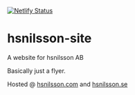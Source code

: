 [![Netlify Status](https://api.netlify.com/api/v1/badges/3808f4c6-f0df-47f4-9b0a-b0baea3e3cc1/deploy-status)](https://app.netlify.com/sites/hsnilsson/deploys)

# hsnilsson-site
A website for hsnilsson AB

Basically just a flyer.

Hosted @ [hsnilsson.com](https://hsnilsson.com) and [hsnilsson.se](https://hsnilsson.se)
